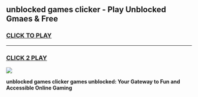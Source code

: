 
## unblocked games clicker - Play Unblocked Gmaes & Free
<h3>
<a href="https://news.freeplayer.one?title=unblocked_games_clicker&ref=16F">CLICK TO PLAY</a></h3>
<hr>

<h3>
<a href="https://news.freeplayer.one?title=unblocked_games_clicker&ref=16F">CLICK 2 PLAY</a>
  
</h3>

<a href="https://news.freeplayer.one?title=unblocked_games_clicker&ref=16F/"><img src="https://clearcache.store/games.png"></a>


**unblocked games clicker games unblocked: Your Gateway to Fun and Accessible Online Gaming**
